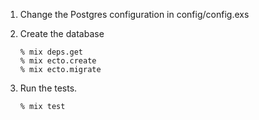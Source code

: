 1. Change the Postgres configuration in config/config.exs

2. Create the database
   
       % mix deps.get
       % mix ecto.create
       % mix ecto.migrate
       
       
3. Run the tests.

       % mix test
       
       
       
